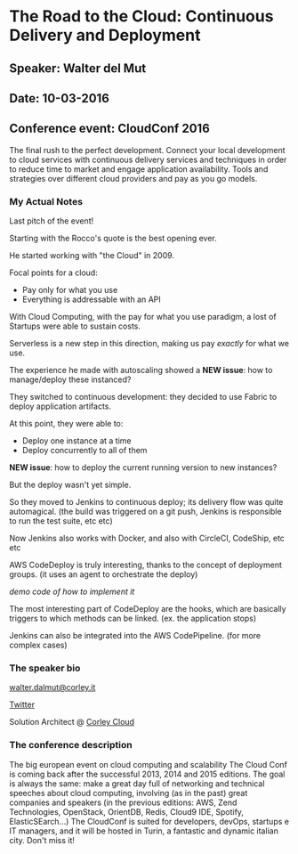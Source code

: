 # The Road to the Cloud: Continuous Delivery and Deployment

## Speaker: Walter del Mut

## Date: 10-03-2016

## Conference event: CloudConf 2016

The final rush to the perfect development. Connect your local development to cloud services  with continuous delivery services and techniques in order to reduce time to market and engage application availability. Tools and strategies over different cloud providers and pay as you go models.

### My Actual Notes

Last pitch of the event!

Starting with the Rocco's quote is the best opening ever.

He started working with "the Cloud" in 2009.

Focal points for a cloud:

- Pay only for what you use
- Everything is addressable with an API

With Cloud Computing, with the pay for what you use paradigm, a lost of Startups were able to sustain costs.

Serverless is a new step in this direction, making us pay _exactly_ for what we use.

The experience he made with autoscaling showed a **NEW issue**: how to manage/deploy these instanced?

They switched to continuous development: they decided to use Fabric to deploy application artifacts.

At this point, they were able to:

- Deploy one instance at a time
- Deploy concurrently to all of them

**NEW issue**: how to deploy the current running version to new instances?

But the deploy wasn't yet simple.

So they moved to Jenkins to continuous deploy; its delivery flow was quite automagical. (the build was triggered on a git push, Jenkins is responsible to run the test suite, etc etc)

Now Jenkins also works with Docker, and also with CircleCI, CodeShip, etc etc

AWS CodeDeploy is truly interesting, thanks to the concept of deployment groups. (it uses an agent to orchestrate the deploy)

_demo code of how to implement it_

The most interesting part of CodeDeploy are the hooks, which are basically triggers to which methods can be linked. (ex. the application stops)

Jenkins can also be integrated into the AWS CodePipeline. (for more complex cases)

### The speaker bio

walter.dalmut@corley.it  

[Twitter](https://twitter.com/walterdalmut)

Solution Architect @ [Corley Cloud](https://www.corleycloud.com/)

### The conference description

The big european event on cloud computing and scalability The Cloud Conf is coming back after the successful 2013, 2014 and 2015 editions. The goal is always the same: make a great day full of networking and technical speeches about cloud computing, involving (as in the past) great companies and speakers (in the previous editions: AWS, Zend Technologies, OpenStack, OrientDB, Redis, Cloud9 IDE, Spotify, ElasticSEarch...) The CloudConf is suited for developers, devOps, startups e IT managers, and it will be hosted in Turin, a fantastic and dynamic italian city. Don't miss it!
